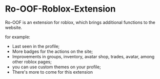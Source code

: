 # Ro-OOF-Roblox-Extension

Ro-OOF is an extension for roblox, which brings additional functions to the website.

for example:
- Last seen in the profile;
- More badges for the actions on the site;
- Improvements in groups, inventory, avatar shop, trades, avatar, among other roblox pages;
- you can use custom themes on your profile;
- There's more to come for this extension
